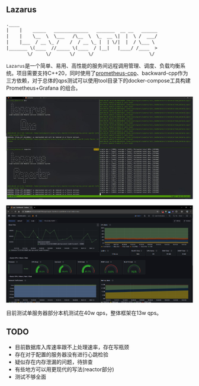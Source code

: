 ## Lazarus

```
.____                                                    
|    |    _____   _____________   _______  __ __   ______
|    |    \__  \  \___   /\__  \  \_  __ \|  |  \ /  ___/
|    |___  / __ \_ /    /  / __ \_ |  | \/|  |  / \___ \ 
|_______ \(____  //_____ \(____  / |__|   |____/ /____  >
        \/     \/       \/     \/                     \/ 
```

`Lazarus`是一个简单、易用、高性能的服务间远程调用管理、调度、负载均衡系统。项目需要支持C++20，同时使用了[prometheus-cpp](https://github.com/jupp0r/prometheus-cpp)、backward-cpp作为三方依赖，对于总体的qps测试可以使用tool目录下的docker-compose工具构建Prometheus+Grafana 的组合。

![启动100个客户端](/img/run.jpg)

![grafane](/img/grafana.png)

目前测试单服务器部分本机测试在40w qps，整体框架在13w qps。

## TODO

* 目前数据库入库速率跟不上处理速率，存在写瓶颈
* 存在对于配置的服务器没有进行心跳检验
* 疑似存在内存泄漏的问题，待排查
* 有些地方可以用更现代的写法(reactor部分)
* 测试不够全面